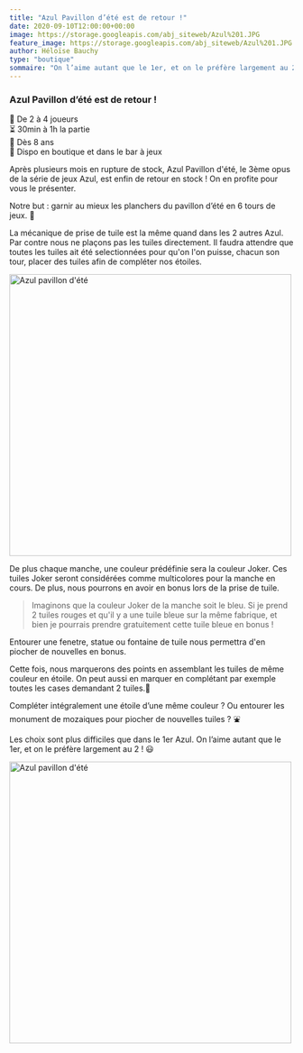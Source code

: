 ```yaml
---
title: "Azul Pavillon d’été est de retour !"
date: 2020-09-10T12:00:00+00:00
image: https://storage.googleapis.com/abj_siteweb/Azul%201.JPG
feature_image: https://storage.googleapis.com/abj_siteweb/Azul%201.JPG
author: Héloïse Bauchy
type: "boutique"
sommaire: "On l’aime autant que le 1er, et on le préfère largement au 2 !"
---
```

### Azul Pavillon d’été est de retour !

:busts_in_silhouette:  De 2 à 4 joueurs <br>
:hourglass_flowing_sand: 30min à 1h la partie <br>
:birthday: Dès 8 ans <br>
:game_die: Dispo en boutique et dans le bar à jeux <br>

Après plusieurs mois en rupture de stock, Azul Pavillon d'été, le 3ème opus de la série de jeux Azul, est enfin de retour en stock ! On en profite pour vous le présenter.

Notre but : garnir au mieux les planchers du pavillon d’été en 6 tours de jeux. :european_castle:

La mécanique de prise de tuile est la même quand dans les 2 autres Azul. Par contre nous ne plaçons pas les tuiles directement. Il faudra attendre que toutes les tuiles ait été selectionnées pour qu'on l'on puisse, chacun son tour, placer des tuiles afin de compléter nos étoiles.

<img src="https://storage.googleapis.com/abj_siteweb/Azul%202.JPG" alt="Azul pavillon d'été" width="500"/>

De plus chaque manche, une couleur prédéfinie sera la couleur Joker. Ces tuiles Joker seront considérées comme multicolores pour la manche en cours. De plus, nous pourrons en avoir en bonus lors de la prise de tuile.

> Imaginons que la couleur Joker de la manche soit le bleu. Si je prend 2 tuiles rouges et qu'il y a une tuile bleue sur la même fabrique, et bien je pourrais prendre gratuitement cette tuile bleue en bonus !

Entourer une fenetre, statue ou fontaine de tuile nous permettra d'en piocher de nouvelles en bonus.

Cette fois, nous marquerons des points en assemblant les tuiles de même couleur en étoile. On peut aussi en marquer en complétant par exemple toutes les cases demandant 2 tuiles.🌟

Compléter intégralement une étoile d’une même couleur ?
Ou entourer les monument de mozaiques pour piocher de nouvelles tuiles ? :fountain:

Les choix sont plus difficiles que dans le 1er Azul. On l’aime autant que le 1er, et on le préfère largement au 2 ! :smiley:

<img src="https://storage.googleapis.com/abj_siteweb/Azul%203.JPG" alt="Azul pavillon d'été" width="500"/>
